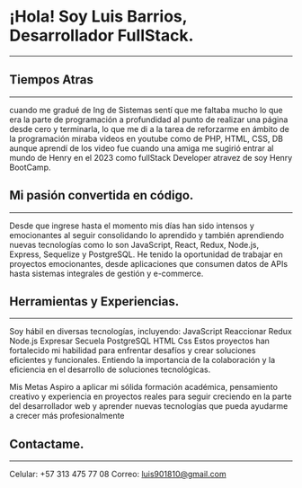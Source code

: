 # ¡Hola! Soy Luis Barrios, Desarrollador FullStack. 
____________________________________________________________________________________________________________________________________________________________________________

## Tiempos Atras
_____________________________________________________________________________________________________________________________________________________________________________

cuando me gradué de Ing de Sistemas sentí que me faltaba mucho lo que era la parte de programación a profundidad al punto de realizar una página desde cero y terminarla, lo que me di a la tarea de reforzarme en ámbito de la programación miraba videos en youtube como de PHP, HTML, CSS, DB aunque aprendí de los video fue cuando una amiga me sugirió entrar al mundo de Henry en el 2023 como fullStack Developer atravez de soy Henry BootCamp.

## Mi pasión convertida en código.
_____________________________________________________________________________________________________________________________________________________________________________

Desde que ingrese hasta el momento mis días han sido intensos y emocionantes al seguir consolidando lo aprendido y también aprendiendo nuevas tecnologías como lo son JavaScript, React, Redux, Node.js, Express, Sequelize y PostgreSQL. He tenido la oportunidad de trabajar en proyectos emocionantes, desde aplicaciones que consumen datos de APIs hasta sistemas integrales de gestión y e-commerce.

## Herramientas y Experiencias.
_____________________________________________________________________________________________________________________________________________________________________________

Soy hábil en diversas tecnologías, incluyendo: JavaScript Reaccionar Redux Node.js Expresar Secuela PostgreSQL HTML Css Estos proyectos han fortalecido mi habilidad para enfrentar desafíos y crear soluciones eficientes y funcionales. Entiendo la importancia de la colaboración y la eficiencia en el desarrollo de soluciones tecnológicas.

Mis Metas Aspiro a aplicar mi sólida formación académica, pensamiento creativo y experiencia en proyectos reales para seguir creciendo en la parte del desarrollador web y aprender nuevas tecnologías que pueda ayudarme a crecer más profesionalmente

## Contactame.
_____________________________________________________________________________________________________________________________________________________________________________

Celular: +57 313 475 77 08 Correo: luis901810@gmail.com
